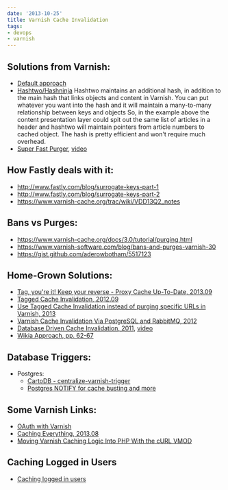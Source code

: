 ```yaml
---
date: '2013-10-25'
title: Varnish Cache Invalidation
tags:
- devops
- varnish
---
```



## Solutions from Varnish:
  - [Default approach](https://www.varnish-software.com/static/book/Cache_invalidation.html)
  - [Hashtwo/Hashninja](https://www.varnish-software.com/blog/advanced-cache-invalidation-strategies)
  Hashtwo maintains an additional hash, in addition to the main hash that links objects and content in Varnish. You can put whatever you want into the hash and it will maintain a many-to-many relationship between keys and objects
  So, in the example above the content presentation layer could spit out the same list of articles in a header and hashtwo will maintain pointers from article numbers to cached object. The hash is pretty efficient and won't require much overhead.
  - [Super Fast Purger](https://www.varnish-software.com/blog/vac-203-high-performance-cache-invalidation-api-aka-super-fast-purger), [video](http://vimeo.com/74388108)


## How Fastly deals with it:

  - http://www.fastly.com/blog/surrogate-keys-part-1
  - http://www.fastly.com/blog/surrogate-keys-part-2
  - https://www.varnish-cache.org/trac/wiki/VDD13Q2_notes

## Bans vs Purges:

  - https://www.varnish-cache.org/docs/3.0/tutorial/purging.html
  - https://www.varnish-software.com/blog/bans-and-purges-varnish-30
  - https://gist.github.com/aderowbotham/5517123


## Home-Grown Solutions:
  - [Tag, you're it! Keep your reverse - Proxy Cache Up-To-Date, 2013.09](http://drupaltv.org/video/tag-youre-it-keep-your-reverse-proxy-cache-date)
  - [Tagged Cache Invalidation, 2012.09](http://blog.kevburnsjr.com/tagged-cache-invalidation)
  - [Use Tagged Cache Invalidation instead of purging specific URLs in Varnish, 2013](https://groups.drupal.org/node/297773)
  - [Varnish Cache Invalidation Via PostgreSQL and RabbitMQ, 2012](https://github.com/ocharles/varnish-cache-invalidation)
  - [Database Driven Cache Invalidation, 2011](http://www.hagander.net/talks/Database%20driven%20cache%20invalidation.pdf), [video](https://ep2013.europython.eu/conference/talks/data-driven-cache-invalidation)
  - [Wikia Approach, pp. 62-67](http://s.urge.omniti.net/i/content/slides/ArturBergman.pdf)

## Database Triggers:
  - Postgres:
    - [CartoDB - centralize-varnish-trigger](https://github.com/CartoDB/cartodb/issues/197)
    - [Postgres NOTIFY for cache busting and more](http://www.chrisstucchio.com/blog/2013/postgres_external_triggers.html)

## Some Varnish Links:

  - [OAuth with Varnish](http://www.adayinthelifeof.nl/2012/07/06/using-varnish-to-offload-and-cache-your-oauth-requests/)
  - [Caching Everything, 2013.08](http://www.speedawarenessmonth.com/caching-everything-step-by-step/)
  - [Moving Varnish Caching Logic Into PHP With the cURL VMOD](http://blog.iweb-hosting.co.uk/blog/2012/11/20/moving-varnish-caching-logic-into-php-with-the-curl-vmod/)

## Caching Logged in Users

  - [Caching logged in users](https://www.varnish-cache.org/trac/wiki/VCLExampleCachingLoggedInUsers)
